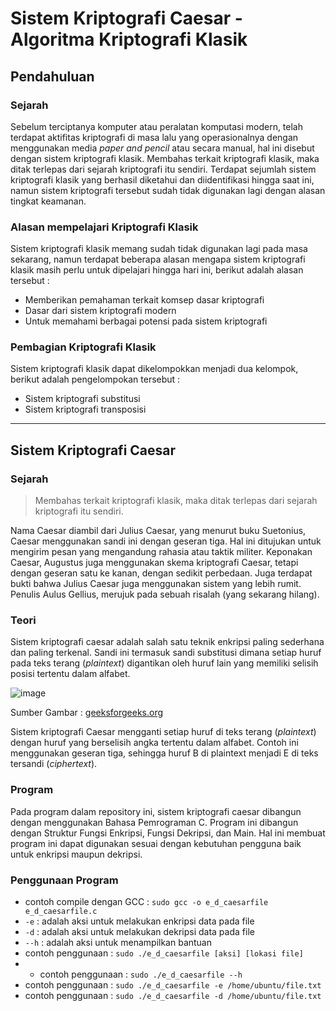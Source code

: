 # Sistem Kriptografi Caesar - Algoritma Kriptografi Klasik 

## Pendahuluan
### Sejarah
Sebelum terciptanya komputer atau peralatan komputasi modern, telah terdapat aktifitas kriptografi di masa lalu yang operasionalnya dengan menggunakan media *paper and pencil* atau secara manual, hal ini disebut dengan sistem kriptografi klasik. Membahas terkait kriptografi klasik, maka ditak terlepas dari sejarah kriptografi itu sendiri. Terdapat sejumlah sistem kriptografi klasik yang berhasil diketahui dan diidentifikasi hingga saat ini, namun sistem kriptografi tersebut sudah tidak digunakan lagi dengan alasan tingkat keamanan.

### Alasan mempelajari Kriptografi Klasik
Sistem kriptografi klasik memang sudah tidak digunakan lagi pada masa sekarang, namun terdapat beberapa alasan mengapa sistem kriptografi klasik masih perlu untuk dipelajari hingga hari ini, berikut adalah alasan tersebut :
 - Memberikan pemahaman terkait komsep dasar kriptografi
 - Dasar dari sistem kriptografi modern
 - Untuk memahami berbagai potensi pada sistem kriptografi

### Pembagian Kriptografi Klasik
Sistem kriptografi klasik dapat dikelompokkan menjadi dua kelompok, berikut adalah pengelompokan tersebut :
 - Sistem kriptografi substitusi
 - Sistem kriptografi transposisi

---

## Sistem Kriptografi Caesar
### Sejarah
>Membahas terkait kriptografi klasik, maka ditak terlepas dari sejarah kriptografi itu sendiri.

Nama Caesar diambil dari Julius Caesar, yang menurut buku Suetonius, Caesar menggunakan sandi ini dengan geseran tiga. Hal ini ditujukan untuk mengirim pesan yang mengandung rahasia atau taktik militer. Keponakan Caesar, Augustus juga menggunakan skema kriptografi Caesar, tetapi dengan geseran satu ke kanan, dengan sedikit perbedaan. Juga terdapat bukti bahwa Julius Caesar juga menggunakan sistem yang lebih rumit. Penulis Aulus Gellius, merujuk pada sebuah risalah (yang sekarang hilang).

### Teori
Sistem kriptografi caesar adalah salah satu teknik enkripsi paling sederhana dan paling terkenal. Sandi ini termasuk sandi substitusi dimana setiap huruf pada teks terang (_plaintext_) digantikan oleh huruf lain yang memiliki selisih posisi tertentu dalam alfabet. 

![image](https://user-images.githubusercontent.com/117842809/201686128-5606dcca-7476-436b-bdef-6b7b95d898b5.png)
 
Sumber Gambar : [geeksforgeeks.org](https://www.geeksforgeeks.org/caesar-cipher-in-cryptography/)

Sistem kriptografi Caesar mengganti setiap huruf di teks terang (_plaintext_) dengan huruf yang berselisih angka tertentu dalam alfabet. Contoh ini menggunakan geseran tiga, sehingga huruf B di plaintext menjadi E di teks tersandi (_ciphertext_).

### Program
Pada program dalam repository ini, sistem kriptografi caesar dibangun dengan menggunakan Bahasa Pemrograman C. Program ini dibangun dengan Struktur Fungsi Enkripsi, Fungsi Dekripsi, dan Main. Hal ini membuat program ini dapat digunakan sesuai dengan kebutuhan pengguna baik untuk enkripsi maupun dekripsi.

### Penggunaan Program
 - contoh compile dengan GCC : `sudo gcc -o e_d_caesarfile  e_d_caesarfile.c`
 - `-e`  : adalah aksi untuk melakukan enkripsi data pada file
 - `-d`  : adalah aksi untuk melakukan dekripsi data pada file
 - `--h` : adalah aksi untuk menampilkan bantuan
 - contoh penggunaan : `sudo ./e_d_caesarfile [aksi] [lokasi file]`
 - - contoh penggunaan : `sudo ./e_d_caesarfile --h`
 - contoh penggunaan : `sudo ./e_d_caesarfile -e /home/ubuntu/file.txt`
 - contoh penggunaan : `sudo ./e_d_caesarfile -d /home/ubuntu/file.txt`
